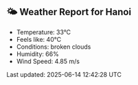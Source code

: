 <!-- WEATHER-START -->
## 🌤 Weather Report for Hanoi

- Temperature: 33°C
- Feels like: 40°C
- Conditions: broken clouds
- Humidity: 66%
- Wind Speed: 4.85 m/s

Last updated: 2025-06-14 12:42:28 UTC
<!-- WEATHER-END -->

